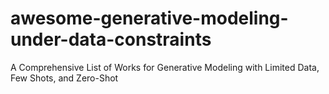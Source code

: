 # awesome-generative-modeling-under-data-constraints
A Comprehensive List of Works for Generative Modeling with Limited Data, Few Shots, and Zero-Shot 
